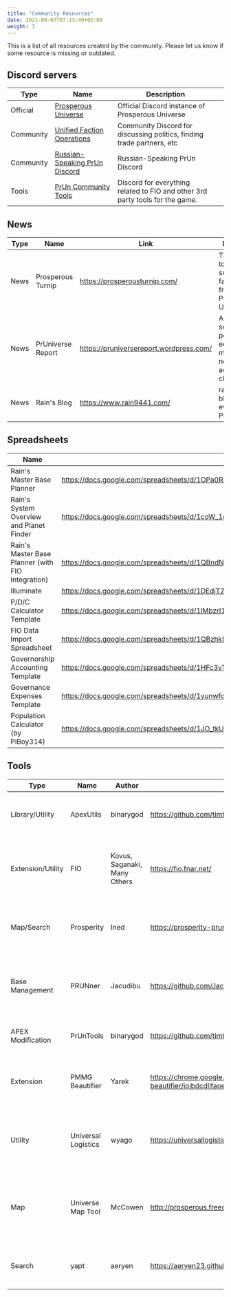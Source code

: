 ```yaml
---
title: "Community Resources"
date: 2021-09-07T07:13:49+02:00
weight: 3
---
```


This is a list of all resources created by the community. Please let us know if some resource is missing or outdated.

## Discord servers

| Type                | Name                                                               | Description                                                                   |   |
|---------------------|--------------------------------------------------------------------|-------------------------------------------------------------------------------|---|
| Official            | [Prosperous Universe](https://discord.com/invite/rRbqqRz)          | Official Discord instance of Prosperous Universe                              |   |
| Community           | [Unified Faction Operations](https://discord.gg/vwcUJx8HHP)        | Community Discord for discussing politics, finding trade partners, etc        |   |
| Community           | [Russian-Speaking PrUn Discord](https://discord.gg/uqaKf9CWHD)     | Russian-Speaking PrUn Discord                                                 |   |
| Tools               | [PrUn Community Tools](https://discord.gg/XsKwwcMMNj)              | Discord for everything related to FIO and other 3rd party tools for the game. |   |

## News

| Type            | Name                   | Link                                                                                       | Description                                                                             |
|-----------------|------------------------|--------------------------------------------------------------------------------------------|-----------------------------------------------------------------------------------------|
| News            | Prosperous Turnip      | https://prosperousturnip.com/                                                              | The best, totally real, super not fake, news from the Prosperous Universe!              |
| News            | PrUniverse Report      | https://pruniversereport.wordpress.com/                                                    | A source of serious political, economic and miscellaneous news from across the cluster. |
| News            | Rain's Blog            | https://www.rain9441.com/                                                                  | rain9441's blog about everything PrUn.                                                  |

## Spreadsheets

| Name                                              | Link                                                                                                    |
|---------------------------------------------------|---------------------------------------------------------------------------------------------------------|
| Rain's Master Base Planner                        | https://docs.google.com/spreadsheets/d/1OPa0RJcCT3LTUs7eVmcw2tJwP5yZ3TsQBR07GufVIlU/edit?usp=sharing    |
| Rain's System Overview and Planet Finder          | https://docs.google.com/spreadsheets/d/1coW_1dmdnEZuAJNwgVOQd8TA9TEOC36igqsiDm4spq0/edit#gid=1088718272 |
| Rain's Master Base Planner (with FIO Integration) | https://docs.google.com/spreadsheets/d/1QBndNjIYIhqSzjk1iflNAK2m-wXTo04kaWRFXySpR6c/edit?usp=sharing    |
| Illuminate                                        | https://docs.google.com/spreadsheets/d/1DEdjT23XCx8BmLvc_lihKkYY3qLR-HZxe5KkNqMqWWo/edit#gid=1905179033 |
| P/D/C Calculator Template                         | https://docs.google.com/spreadsheets/d/1lMbzrl18bu36hv9xWgA-gToh-EycrY14BE_8aNzFfJk/edit?usp=sharing    |
| FIO Data Import Spreadsheet                       | https://docs.google.com/spreadsheets/d/1QBzhk9XeeCToU72pREC0V_mHBMDUg01fO2XVZDTImQc/edit?usp=sharing    |
| Governorship Accounting Template                  | https://docs.google.com/spreadsheets/d/1HFc3vTyLSVDj4PyPSKrVnE3MO5a3oSb61m_0Opu8CAA/edit?usp=sharing    |
| Governance Expenses Template                      | https://docs.google.com/spreadsheets/d/1yunwfdcR3CMMNKOV4snCbY5B-KvJ5Kq36xLDCFg0cp8/edit?usp=sharing    |
| Population Calculator (by PiBoy314)               | https://docs.google.com/spreadsheets/d/1JO_tkU6R8d_WiPA7hVJ685WrdyJhaOxP_Q9cU-1kfNo/edit#gid=827834260  |

## Tools

| Type              | Name                   | Author                           | Link                                                                                       | Description                                                                                    |
|-------------------|------------------------|----------------------------------|--------------------------------------------------------------------------------------------|------------------------------------------------------------------------------------------------|
| Library/Utility   | ApexUtils              | binarygod                        | https://github.com/timthedevguy/ApexUtils                                                  | JavaScript class to assist in integrating custom code to APEX console.                         |
| Extension/Utility | FIO                    | Kovus, Saganaki, Many Others     | https://fio.fnar.net/                                                                      | Search planets, find shipping ads, see your consumable burn, and much much more.               |
| Map/Search        | Prosperity             | Ined                             | https://prosperity-prun.netlify.app/                                                       | Search a 2D map, find resource locations, and plot jump routes.                                |
| Base Management   | PRUNner                | Jacudibu                         | https://github.com/Jacudibu/PRUNner/                                                       | Standalone base planning app to establish your empire without using spreadsheets!              |
| APEX Modification | PrUnTools              | binarygod                        | https://github.com/timthedevguy/PrUnTools_Public                                           | Collection of TamperMonkey APEX console mods.                                                  |
| Extension         | PMMG Beautifier        | Yarek                            | https://chrome.google.com/webstore/detail/pmmg-beautifier/joibdcdllfaoegdpjkefncnmcmbkkabi | Improve and tweak the interface elements of Prosperous Universe.                               |
| Utility           | Universal Logistics    | wyago                            | https://universallogistics.app/                                                            | An exploratory tool for visualizing material supply chains and optimizing building profits.    |
| Map               | Universe Map Tool      | McCowen                          | http://prosperous.freecluster.eu/                                                          | Pan and Zoom this map of systems, FTL flight paths, system and planet names and faction space. |
| Search            | yapt                   | aeryen                           | https://aeryen23.github.io/yapt/                                                           | Search planets, info about a company & general base count.                                     |
